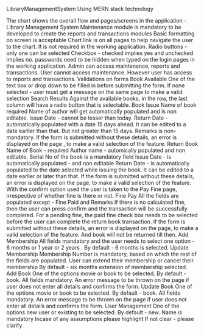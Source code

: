 LibraryManagementSystem
Using MERN stack technology

The chart shows the overall flow and pages/screens in the application - Library Management System Maintenance module is
mandatory to be developed to create the reports and transactions modules Basic formatting on screen is acceptable Chart link is on all 
pages to help navigate the user to the chart. It is not required in the working application. Radio buttons - only one can be selected Checkbox -
checked implies yes and unchecked implies no. passwords need to be hidden when typed on the login pages in the working application. Admin can access maintenance, reports and
transactions. User cannot access maintenance. However user has access to reports and transactions. Validations on forms Book Available One of the text box or drop down to be filled 
in before submitting the form. If none selected - user must get a message on the same page to make a valid selection Search Results Against the available books, in the row, the last column will
have a radio button that is selectable. Book Issue Name of book required Name of author will get automatically populated and is non editable. Issue Date - cannot be lesser than today. 
Return Date - automatically populated with a date 15 days ahead. It can be edited to a date earlier than that. But not greater than 15 days. Remarks is non-mandatory. If the form is submitted without these
details, an error is displayed on the page , to make a valid selection of the feature. Return Book Name of Book - required Author name - automically populated and non editable. Serial No of the book is a 
mandatory field Issue Date - is automatically populated - and non editable Return Date - is automatically populated to the date selected while issuing the book. It can be edited to a date earlier or later 
than that. If the form is submitted without these details, an error is displayed on the page, to make a valid selection of the feature. With the confirm option used the user is taken to the Pay Fine page, 
irrespective of whether fine is there or not. Fine Pay All the fields are populated except - Fine Paid and Remarks If there is no calculated fine, then the user can press confirm and the transaction will be 
successfully completed. For a pending fine, the paid fine check box needs to be selected before the user can complete the return book transaction. If the form is submitted without these details, an error is
displayed on the page, to make a valid selection of the feature. And book will not be returned till then. Add Membership All fields mandatory and the user needs to select one option - 6 months or 1 year or 
2 years . By default - 6 months is selected. Update Membership Membership Number is mandatory, based on which the rest of the fields are populated. User can extend their membership or cancel their membership
By default - six months extension of membership selected. Add Book One of the options movie or book to be selected. By default - book. All fields mandatory. An error message to be thrown on the page if user
does not enter all details and confirms the form. Update Book One of the options movie or book to be selected. By default - book. All fields mandatory. An error message to be thrown on the page if user does
not enter all details and confirms the form. User Management One of the options new user or existing to be selected. By default - new. Name is mandatory Incase of any assumptions please highlight If not clear - 
please clarify


